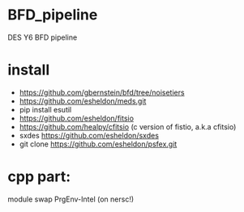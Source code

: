 # BFD_pipeline
DES Y6 BFD pipeline

# install
- https://github.com/gbernstein/bfd/tree/noisetiers 
- https://github.com/esheldon/meds.git
- pip install esutil
- https://github.com/esheldon/fitsio
- https://github.com/healpy/cfitsio (c version of fistio, a.k.a cfitsio)
- sxdes https://github.com/esheldon/sxdes
- git clone https://github.com/esheldon/psfex.git



# cpp part:
module swap PrgEnv-Intel (on nersc!)
